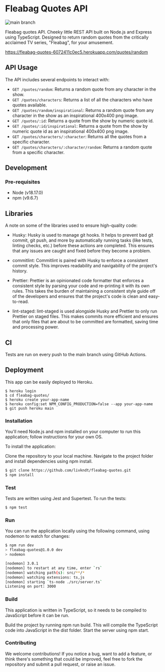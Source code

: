 # Fleabag Quotes API

![main branch](https://github.com/livkndt/fleabag-quotes/actions/workflows/nodejs.yml/badge.svg)

Fleabag quotes API. Cheeky little REST API built on Node.js and Express using TypeScript.
Designed to return random quotes from the critically acclaimed TV series, "Fleabag", for your amusement.

https://fleabag-quotes-6072411c0ec5.herokuapp.com/quotes/random

## API Usage

The API includes several endpoints to interact with:

- `GET /quotes/random`: Returns a random quote from any character in the show.
- `GET /quotes/characters`: Returns a list of all the characters who have quotes available.
- `GET /quotes/random/inspirational`: Returns a random quote from any character in the show as an inspirational 400x400 png image.
- `GET /quotes/:id`: Returns a quote from the show by numeric quote id.
- `GET /quotes/:id/inspirational`: Returns a quote from the show by numeric quote id as an inspirational 400x400 png image.
- `GET /quotes/characters/:character`: Returns all the quotes from a specific character.
- `GET /quotes/characters/:character/random`: Returns a random quote from a specific character.

## Development

### Pre-requisites

- Node (v18.17.0)
- npm (v9.6.7)

## Libraries

A note on some of the libraries used to ensure high-quality code:

- Husky: Husky is used to manage git hooks. It helps to prevent bad git commit, git push, and more by automatically running tasks (like tests, linting checks, etc.) before these actions are completed. This ensures that any issues are caught and fixed before they become a problem.

- commitlint: Commitlint is paired with Husky to enforce a consistent commit style. This improves readability and navigability of the project's history.

- Prettier: Prettier is an opinionated code formatter that enforces a consistent style by parsing your code and re-printing it with its own rules. This takes the burden of maintaining a consistent style guide off of the developers and ensures that the project's code is clean and easy-to-read.

- lint-staged: lint-staged is used alongside Husky and Prettier to only run Prettier on staged files. This makes commits more efficient and ensures that only files that are about to be committed are formatted, saving time and processing power.

## CI

Tests are run on every push to the main branch using GitHub Actions.

## Deployment

This app can be easily deployed to Heroku.

```shell
$ heroku login
$ cd fleabag-quotes/
$ heroku create your-app-name
$ heroku config:set NPM_CONFIG_PRODUCTION=false --app your-app-name
$ git push heroku main
```

### Installation

You'll need Node.js and npm installed on your computer to run this application; follow instructions for your own OS.

To install the application:

Clone the repository to your local machine.
Navigate to the project folder and install dependencies using npm install.

```bash
$ git clone https://github.com/livkndt/fleabag-quotes.git
$ npm install
```

### Test

Tests are written using Jest and Supertest. To run the tests:

```bash
$ npm test
```

### Run

You can run the application locally using the following command, using nodemon to watch for changes:

```bash
$ npm run dev
> fleabag-quotes@1.0.0 dev
> nodemon

[nodemon] 3.0.1
[nodemon] to restart at any time, enter `rs`
[nodemon] watching path(s): src/**/*
[nodemon] watching extensions: ts,js
[nodemon] starting `ts-node ./src/server.ts`
Listening on port: 3000
```

### Build

This application is written in TypeScript, so it needs to be compiled to JavaScript before it can be run.

Build the project by running npm run build. This will compile the TypeScript code into JavaScript in the dist folder.
Start the server using npm start.

### Contributing

We welcome contributions! If you notice a bug, want to add a feature, or think there's something that could be improved,
feel free to fork the repository and submit a pull request, or raise an issue.
